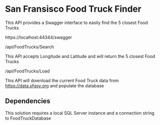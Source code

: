 ﻿# San Fransisco Food Truck Finder

This API provides a Swagger interface to easily find the 5 closest Food Trucks

https://localhost:44344/swagger

/api/FoodTrucks/Search

This API accepts Longitude and Latitude and will return the 5 closest Food Trucks

/api/FoodTrucks/Load

This API will download the current Food Truck data from https://data.sfgov.org and populate the database


## Dependencies

This solution requires a local SQL Server instance and a connection string to FoodTruckDatabase 